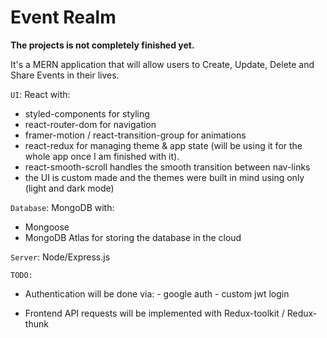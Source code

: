 # Event Realm

**The projects is not completely finished yet.**

It's a MERN application that will allow users to Create, Update, Delete and Share Events in their lives.

`UI`: React with:

- styled-components for styling
- react-router-dom for navigation
- framer-motion / react-transition-group for animations
- react-redux for managing theme & app state (will be using it for the whole app once I am finished with it).
- react-smooth-scroll handles the smooth transition between nav-links
- the UI is custom made and the themes were built in mind using only (light and dark mode)

`Database`: MongoDB with:

- Mongoose
- MongoDB Atlas for storing the database in the cloud

`Server`: Node/Express.js

`TODO:`

- Authentication will be done via: - google auth - custom jwt login

- Frontend API requests will be implemented with Redux-toolkit / Redux-thunk
